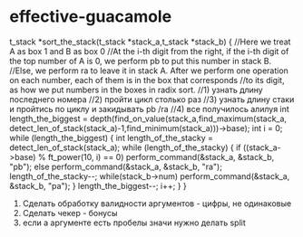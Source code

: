 # effective-guacamole


t_stack *sort_the_stack(t_stack *stack_a,t_stack *stack_b)
{
   //Here we treat A as box 1 and B as box 0
   //At the i-th digit from the right, if the i-th digit of the top number of A is 0, we perform pb to put this number in stack B. 
   //Else, we perform ra to leave it in stack A. After we perform one operation on each number, each of them is in the box that corresponds 
   //to its digit, as how we put numbers in the boxes in radix sort.
  //1) узнать длину последнего номера
  //2) пройти цикл столько раз 
  //3) узнать длину стаки и пройтись по циклу и закидывать pb /ra
  //4) все получилось алилуя
  int length_the_biggest = depth(find_on_value(stack_a,find_maximum(stack_a, detect_len_of_stack(stack_a)-1,find_minimum(stack_a)))->base);
  int i = 0;
  while (length_the_biggest)
  {
    int length_of_the_stacky = detect_len_of_stack(stack_a);
    while (length_of_the_stacky)
    {
      if ((stack_a->base) % ft_power(10, i) == 0)
        perform_command(&stack_a, &stack_b, "pb");
      else
        perform_command(&stack_a, &stack_b, "ra");
      length_of_the_stacky--;
      while(stack_b->num)
        perform_command(&stack_a, &stack_b, "pa");
    }
    length_the_biggest--;
    i++;
  }
}


1) Сделать обработку валидности аргументов - цифры, не одинаковые 
2) Сделать чекер - бонусы
3) если а аргументе есть пробелы значи нужно делать split
